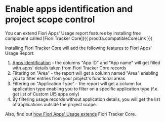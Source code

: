 # Enable apps identification and project scope control

You can extend Fiori Apps' Usage report features by installing free component called [Fiori Tracker Core]({{ prod.fa.compatibleCoreLink }})

Installing Fiori Tracker Core will add the following features to Fiori Apps' Usage Report:

1. [Apps identification](app-ids.md) - the columns "App ID" and "App name" will get filled with apps' details taken from Fiori Tracker Core records
2. Filtering on "Area" - the report will get a column named "Area" enabling you to filter entries from your project's functional areas
3. Filtering on "Application Type" - the report will get a column for application type enabling you to filter on a specific application type (f.e. get list of Custom UI5 apps only)
3. By filtering usage records without application details, you will get the list of applications outside the project scope.

Also, find out [how Fiori Apps' Usage extends](how-fa-extends-core.md) Fiori Tracker Core.